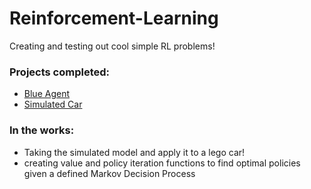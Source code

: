 # Reinforcement-Learning
Creating and testing out cool simple RL problems!

### Projects completed:
- [Blue Agent](https://github.com/MajesticKhan/Reinforcement-Learning/tree/main/BeautifulBlueSquare)
- [Simulated Car](https://github.com/MajesticKhan/Reinforcement-Learning/tree/main/Simulation)

### In the works:
- Taking the simulated model and apply it to a lego car!
- creating value and policy iteration functions to find optimal policies given a defined Markov Decision Process
